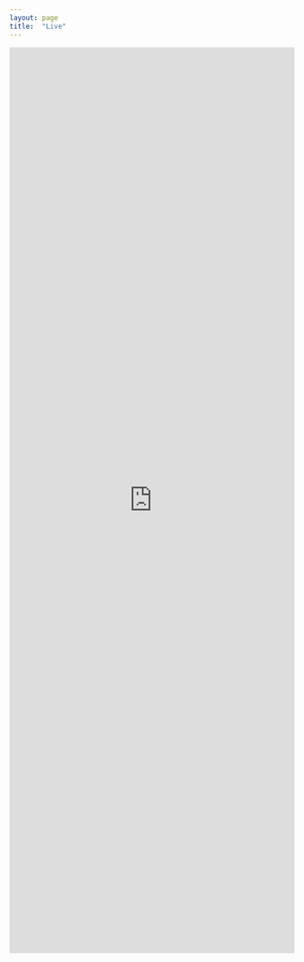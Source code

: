 ```yaml
---
layout: page
title:  "Live"
---
```


 <iframe id="pulse-iframe" width="100%" height="1600" style="max-width: 767px;min-width: 320px;" frameborder="0" src="https://i.engage.ms/jsturtevant/ccnyc"></iframe> 